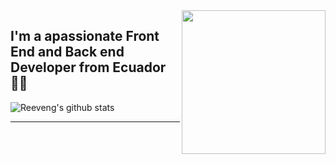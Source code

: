 <img align='right' src="https://media.giphy.com/media/M9gbBd9nbDrOTu1Mqx/giphy.gif" width="230">
<h2>I'm a apassionate Front End and Back end Developer from Ecuador👨‍💻</h2>

<!--<img src="https://media.giphy.com/media/VgCDAzcKvsR6OM0uWg/giphy.gif" width="50"> A little more about me... -->
![Reeveng's github stats](https://github-readme-stats.vercel.app/api?username=reeveng&show_icons=true&title_color=fff&icon_color=79ff97&text_color=9f9f9f&bg_color=151515)

---


